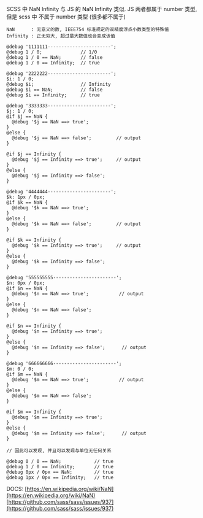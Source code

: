 <!-- title: 前端开发 - SCSS 无效数值 -->
<!-- author: <David Jones qowera@qq.com> -->
<!-- date: 2016年12月20日13:02:09 -->
<!-- category: 前端 -->
<!-- tag: 基础知识 -->

SCSS 中 NaN Infinity 与 JS 的 NaN Infinity 类似.
JS 两者都属于 number 类型, 但是 scss 中 不属于 number 类型 (很多都不属于)

```
NaN      : 无意义的数, IEEE754 标准规定的双精度浮点小数类型的特殊值
Infinity : 正无穷大, 超过最大数值也会变成该值
```

```
@debug '1111111-----------------------';
@debug 1 / 0;              // 1/0
@debug 1 / 0 == NaN;       // false
@debug 1 / 0 == Infinity;  // true

@debug '2222222-----------------------';
$i: 1 / 0;
@debug $i;                 // Infinity
@debug $i == NaN;          // false
@debug $i == Infinity;     // true

@debug '3333333-----------------------';
$j: 1 / 0;
@if $j == NaN {
  @debug '$j == NaN ==> true';
}
@else {
  @debug '$j == NaN ==> false';         // output
}

@if $j == Infinity {
  @debug '$j == Infinity ==> true';     // output
}
@else {
  @debug '$j == Infinity ==> false';
}

@debug '4444444-----------------------';
$k: 1px / 0px;
@if $k == NaN {
  @debug '$k == NaN ==> true';
}
@else {
  @debug '$k == NaN ==> false';         // output
}

@if $k == Infinity {
  @debug '$k == Infinity ==> true';     // output
}
@else {
  @debug '$k == Infinity ==> false';
}

@debug '555555555-----------------------';
$n: 0px / 0px;
@if $n == NaN {
  @debug '$n == NaN ==> true';           // output
}
@else {
  @debug '$n == NaN ==> false';
}

@if $n == Infinity {
  @debug '$n == Infinity ==> true';
}
@else {
  @debug '$n == Infinity ==> false';      // output
}

@debug '666666666-----------------------';
$m: 0 / 0;
@if $m == NaN {
  @debug '$m == NaN ==> true';           // output
}
@else {
  @debug '$m == NaN ==> false';
}

@if $m == Infinity {
  @debug '$m == Infinity ==> true';
}
@else {
  @debug '$m == Infinity ==> false';      // output
}
```


```
// 因此可以发现, 并且可以发现与单位无任何关系

@debug 0 / 0 == NaN;            // true
@debug 1 / 0 == Infinity;       // true
@debug 0px / 0px == NaN;        // true
@debug 1px / 0px == Infinity;   // true
```

DOCS:
[https://en.wikipedia.org/wiki/NaN](https://en.wikipedia.org/wiki/NaN)
[https://github.com/sass/sass/issues/937](https://github.com/sass/sass/issues/937)
